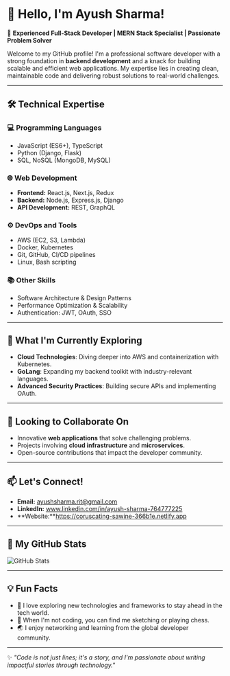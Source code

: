 # 👋 Hello, I'm Ayush Sharma! 

🚀 **Experienced Full-Stack Developer | MERN Stack Specialist | Passionate Problem Solver**

Welcome to my GitHub profile! I'm a professional software developer with a strong foundation in **backend development** and a knack for building scalable and efficient web applications. My expertise lies in creating clean, maintainable code and delivering robust solutions to real-world challenges.

---

## 🛠️ **Technical Expertise**

### 💻 **Programming Languages**
- JavaScript (ES6+), TypeScript
- Python (Django, Flask)
- SQL, NoSQL (MongoDB, MySQL)

### 🌐 **Web Development**
- **Frontend:** React.js, Next.js, Redux
- **Backend:** Node.js, Express.js, Django
- **API Development:** REST, GraphQL

### ⚙️ **DevOps and Tools**
- AWS (EC2, S3, Lambda)
- Docker, Kubernetes
- Git, GitHub, CI/CD pipelines
- Linux, Bash scripting

### 📚 **Other Skills**
- Software Architecture & Design Patterns
- Performance Optimization & Scalability
- Authentication: JWT, OAuth, SSO

---

## 🌱 **What I'm Currently Exploring**
- **Cloud Technologies**: Diving deeper into AWS and containerization with Kubernetes.
- **GoLang**: Expanding my backend toolkit with industry-relevant languages.
- **Advanced Security Practices**: Building secure APIs and implementing OAuth.

---

## 💼 **Looking to Collaborate On**
- Innovative **web applications** that solve challenging problems.
- Projects involving **cloud infrastructure** and **microservices**.
- Open-source contributions that impact the developer community.

---

## 📫 **Let's Connect!**
- **Email:** ayushsharma.rit@gmail.com
- **LinkedIn:** www.linkedin.com/in/ayush-sharma-764777225
- **Website:**https://coruscating-sawine-366b1e.netlify.app
---

## 🎯 **My GitHub Stats**
![GitHub Stats](https://github-readme-stats.vercel.app/api?username=Ayushsharmarit&show_icons=true&theme=radical)

---

## 💡 **Fun Facts**
- 🌟 I love exploring new technologies and frameworks to stay ahead in the tech world.
- 🎨 When I'm not coding, you can find me sketching or playing chess.
- 🌏 I enjoy networking and learning from the global developer community.

---

✨ *"Code is not just lines; it's a story, and I'm passionate about writing impactful stories through technology."*
